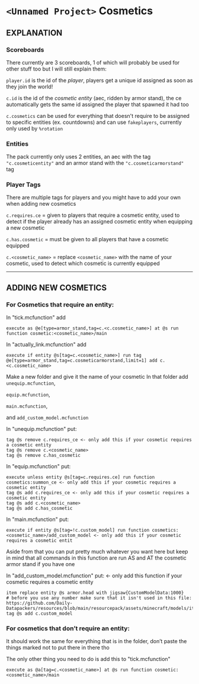 # `<Unnamed Project>` Cosmetics
     
##  EXPLANATION
 
###  Scoreboards
 There currently are 3 scoreboards, 1 of which will probably be used for other stuff too but I will still explain them:
 
 `player.id` is the id of the _player_, players get a unique id assigned as soon as they join the world!
 
 `c.id` is the id of the _cosmetic entity_ (aec, ridden by armor stand), the ce automatically gets the same id assigned the player that spawned it had too
 
 `c.cosmetics` can be used for everything that doesn't require to be assigned to specific entities (ex. countdowns) and can use `fakeplayers`, currently only used by `%rotation`
 ### Entities
 The pack currently only uses 2 entities, an aec with the tag `"c.cosmeticentity"` and an armor stand with the `"c.cosmeticarmorstand"` tag
 ### Player Tags
 There are multiple tags for players and you might have to add your own when adding new cosmetics
 
 `c.requires.ce` = given to players that require a cosmetic entity, used to detect if the player already has an assigned cosmetic entity when equipping a new cosmetic
 
 `c.has.cosmetic` = must be given to all players that have a cosmetic equipped
 
 `c.<cosmetic_name>` = replace `<cosmetic_name>` with the name of your cosmetic, used to detect which cosmetic is currently equipped
 
___
 
## ADDING NEW COSMETICS
### For Cosmetics that require an entity:
 
In "tick.mcfunction" add
```mcfunction
execute as @e[type=armor_stand,tag=c.<c.cosmetic_name>] at @s run function cosmetic:<cosmetic_name>/main
```
In "actually_link.mcfunction" add
```mcfunction
execute if entity @s[tag=c.<cosmetic_name>] run tag @e[type=armor_stand,tag=c.cosmeticarmorstand,limit=1] add c.<c.cosmetic_name>
```
Make a new folder and give it the name of your cosmetic
In that folder add
  `unequip.mcfunction`,
 
  `equip.mcfunction`,
 
  `main.mcfunction`,
 
  and `add_custom_model.mcfunction`
 
In "unequip.mcfunction" put:
```mcfunction
tag @s remove c.requires_ce <- only add this if your cosmetic requires a cosmetic entity
tag @s remove c.<cosmetic_name>
tag @s remove c.has_cosmetic
```
     
In "equip.mcfunction" put:
```mcfunction
execute unless entity @s[tag=c.requires.ce] run function cosmetics:summon_ce <- only add this if your cosmetic requires a cosmetic entity
tag @s add c.requires_ce <- only add this if your cosmetic requires a cosmetic entity
tag @s add c.<cosmetic_name>
tag @s add c.has_cosmetic
```
 
In "main.mcfunction" put:
```mcfunction
execute if entity @s[tag=!c.custom_model] run function cosmetics:<cosmetic_name>/add_custom_model <- only add this if your cosmetic requires a cosmetic entit
```
Aside from that you can put pretty much whatever you want here but keep in mind that all commands in this function are run AS and AT the cosmetic armor stand if you have one
 
In "add_custom_model.mcfunction" put: <- only add this function if your cosmetic requires a cosmetic entity
```mcfunction
item replace entity @s armor.head with jigsaw{CustomModelData:1000}
# before you use any number make sure that it isn't used in this file: https://github.com/Daily-Datapackers/resources/blob/main/resourcepack/assets/minecraft/models/item/jigsaw.json
tag @s add c.custom_model
```
 
### For cosmetics that don’t require an entity:
It should work the same for everything that is in the folder, don’t paste the things marked not to put there in there tho
 
The only other thing you need to do is add this to "tick.mcfunction"
```mcfunction
execute as @a[tag=c.<cosmetic_name>] at @s run function cosmetic:<cosmetic_name>/main
```

